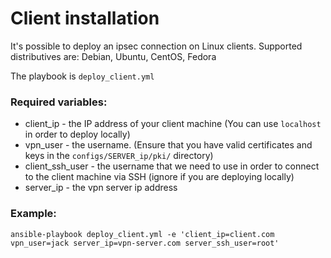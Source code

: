# Client installation

It's possible to deploy an ipsec connection on Linux clients.
Supported distributives are: Debian, Ubuntu, CentOS, Fedora

The playbook is `deploy_client.yml`

### Required variables:

* client_ip - the IP address of your client machine (You can use `localhost` in order to deploy locally)
* vpn_user - the username. (Ensure that you have valid certificates and keys in the `configs/SERVER_ip/pki/` directory)
* client_ssh_user - the username that we need to use in order to connect to the client machine via SSH (ignore if you are deploying locally)
* server_ip - the vpn server ip address

### Example:

`ansible-playbook deploy_client.yml -e 'client_ip=client.com vpn_user=jack server_ip=vpn-server.com server_ssh_user=root'`

